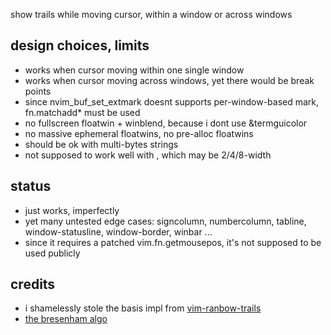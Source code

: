 show trails while moving cursor, within a window or across windows


## design choices, limits
* works when cursor moving within one single window
* works when cursor moving across windows, yet there would be break points
* since nvim_buf_set_extmark doesnt supports per-window-based mark, fn.matchadd* must be used
* no fullscreen floatwin + winblend, because i dont use &termguicolor
* no massive ephemeral floatwins, no pre-alloc floatwins
* should be ok with multi-bytes strings
* not supposed to work well with <tab>, which may be 2/4/8-width

## status
* just works, imperfectly
* yet many untested edge cases: signcolumn, numbercolumn, tabline, window-statusline, window-border, winbar ...
* since it requires a patched vim.fn.getmousepos, it's not supposed to be used publicly

## credits
* i shamelessly stole the basis impl from [vim-ranbow-trails](https://github.com/sedm0784/vim-rainbow-trails)
* [the bresenham algo](https://github.com/kikito/bresenham.lua)
